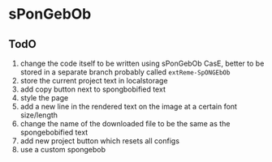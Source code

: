 # sPonGebOb

## TodO
1. change the code itself to be written using sPonGebOb CasE, better to be stored in a separate branch probably called `extReme-SpONGEbOb`
2. store the current project text in localstorage
3. add copy button next to spongbobified text
4. style the page
5. add a new line in the rendered text on the image at a certain font size/length
6. change the name of the downloaded file to be the same as the spongebobified text
7. add new project button which resets all configs
8. use a custom spongebob